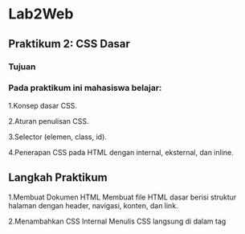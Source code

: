 # Lab2Web
## Praktikum 2: CSS Dasar
### Tujuan
### Pada praktikum ini mahasiswa belajar:
1.Konsep dasar CSS.

2.Aturan penulisan CSS.

3.Selector (elemen, class, id).

4.Penerapan CSS pada HTML dengan internal, eksternal, dan inline.

## Langkah Praktikum

1.Membuat Dokumen HTML
Membuat file HTML dasar berisi struktur halaman dengan header, navigasi, konten, dan link.

2.Menambahkan CSS Internal
Menulis CSS langsung di dalam tag <style> pada bagian <head>. Internal CSS ini mempengaruhi elemen tertentu di halaman.

3.Menambahkan Inline CSS
Menulis aturan CSS langsung pada elemen dengan atribut style. Cara ini hanya mempengaruhi satu elemen saja.

4.Membuat CSS Eksternal
Membuat file terpisah dengan ekstensi .css kemudian dihubungkan dengan HTML menggunakan tag <link>. Dengan eksternal CSS, tampilan dapat dikelola lebih rapi dan konsisten di banyak halaman.

Menambahkan Selector ID dan Class

ID selector digunakan untuk memberi gaya khusus pada elemen tertentu dengan tanda #.

Class selector digunakan untuk memberi gaya pada kelompok elemen dengan tanda ..

